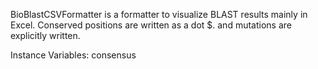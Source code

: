 BioBlastCSVFormatter is a formatter to visualize BLAST results mainly in Excel. 
Conserved positions are written as a dot $. and mutations are explicitly written.

Instance Variables:
	consensus	<String>
